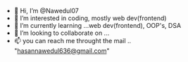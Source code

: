 - 👋 Hi, I’m @Nawedul07
- 👀 I’m interested in coding, mostly web dev(frontend)
- 🌱 I’m currently learning ...web dev(frontend), OOP's, DSA
- 💞️ I’m looking to collaborate on ...
- 📫 you can reach me throught the mail .. "hasannawedul636@gmail.com"

<!---
Nawedul07/Nawedul07 is a ✨ special ✨ repository because its `README.md` (this file) appears on your GitHub profile.
You can click the Preview link to take a look at your changes.
--->
